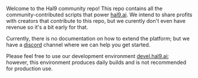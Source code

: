 Welcome to the Hal9 community repo! This repo contains all the community-contributed scripts that power [hal9.ai](https://hal9.ai). We intend to share profits with creators that contribute to this repo, but we curently don't even have revenue so it's a bit early for that.

Currently, there is no documentation on how to extend the platform; but we have a [discord](https://discord.gg/dKYgga84) channel where we can help you get started.

Please feel free to use our development environment [devel.hal9.ai](https://devel.hal9.ai); however, this environment produces daily builds and is not recommended for production use.

